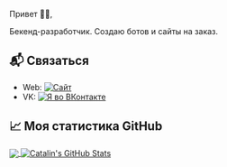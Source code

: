 Привет 👋🏻,

Бекенд-разработчик.
Создаю ботов и сайты на заказ.

## 📬 Связаться

- Web: [![Сайт](https://img.shields.io/badge/VK-blue.svg?style=flat-square)](https://vk.com/id107832372)
- VK: [![Я во ВКонтакте](https://img.shields.io/badge/VK-blue.svg?style=flat-square)](https://vk.com/id107832372)

## &#x1f4c8; Моя статистика GitHub

<a href="https://github.com/nikitos42050/nikitos42050">
  <img align="center" src="https://github-readme-stats.vercel.app/api/top-langs/?username=nikitos42050&hide=java,html&title_color=ffffff&text_color=c9cacc&icon_color=2bbc8a&bg_color=1d1f21" />
</a>

<a href="https://github.com/nikitos42050/nikitos42050">
  <img align="center" src="https://github-readme-stats.vercel.app/api?username=nikitos42050&show_icons=true&line_height=27&count_private=true&title_color=ffffff&text_color=c9cacc&icon_color=2bbc8a&bg_color=1d1f21" alt="Catalin's GitHub Stats" />
</a>
